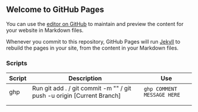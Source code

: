 ## Welcome to GitHub Pages

You can use the [editor on GitHub](https://github.com/williamsnash/Useful-Scripts/edit/gh-pages/index.md) to maintain and preview the content for your website in Markdown files.

Whenever you commit to this repository, GitHub Pages will run [Jekyll](https://jekyllrb.com/) to rebuild the pages in your site, from the content in your Markdown files.

### Scripts
| Script  | Description  | Use  |
|---------|--------------|------|
|  ghp |  Run git add . / git commit -m "" / git push -u origin [Current Branch] | ```ghp COMMENT MESSAGE HERE```  |
|   |   |   |
|   |   |   |
